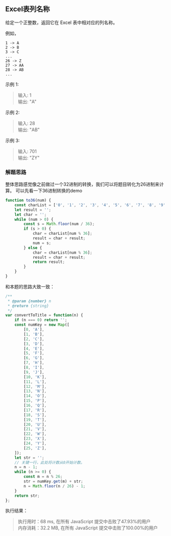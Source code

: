 ## Excel表列名称

给定一个正整数，返回它在 Excel 表中相对应的列名称。

例如，

    1 -> A
    2 -> B
    3 -> C
    ...
    26 -> Z
    27 -> AA
    28 -> AB 
    ...
示例 1:

> 输入: 1  
输出: "A"

示例 2: 
> 输入: 28  
输出: "AB"

示例 3:
> 输入: 701  
输出: "ZY"

### 解题思路
整体思路感觉像之前做过一个32进制的转换，我们可以将题目转化为26进制来计算。
可以先看一下36进制转换的demo
```javascript
function to36(num) {
    const charList = ['0', '1', '2', '3', '4', '5', '6', '7', '8', '9', 'A', 'B', 'C', 'D', 'E', 'F', 'G', 'H', 'I', 'J', 'K', 'L', 'M', 'N', 'O', 'P', 'Q', 'R', 'S', 'T', 'U', 'V', 'W', 'X', 'Y', 'Z'];
    let result = '';
    let char = '';
    while (num > 0) {
        const s = Math.floor(num / 36);
        if (s > 0) {
            char = charList[num % 36];
            result = char + result;
            num = s;
        } else {
            char = charList[num % 36];
            result = char + result;
            return result;
        }
    }
}
```
和本题的思路大致一致：
```javascript
/**
 * @param {number} n
 * @return {string}
 */
var convertToTitle = function(n) {
    if (n === 0) return '';
    const numKey = new Map([
        [0, 'A'],
        [1, 'B'],
        [2, 'C'],
        [3, 'D'],
        [4, 'E'],
        [5, 'F'],
        [6, 'G'],
        [7, 'H'],
        [8, 'I'],
        [9, 'J'],
        [10, 'K'],
        [11, 'L'],
        [12, 'M'],
        [13, 'N'],
        [14, 'O'],
        [15, 'P'],
        [16, 'Q'],
        [17, 'R'],
        [18, 'S'],
        [19, 'T'],
        [20, 'U'],
        [21, 'V'],
        [22, 'W'],
        [23, 'X'],
        [24, 'Y'],
        [25, 'Z'],
    ]);
    let str = '';
    // 关键一行，此处将计数从0开始计数。
    n = n - 1;
    while (n >= 0) {
        const m = n % 26;
        str = numKey.get(m) + str;
        n = Math.floor(n / 26) - 1;
    }
    return str;
};
```

执行结果：

> 执行用时：68 ms, 在所有 JavaScript 提交中击败了47.93%的用户  
内存消耗：32.2 MB, 在所有 JavaScript 提交中击败了100.00%的用户
